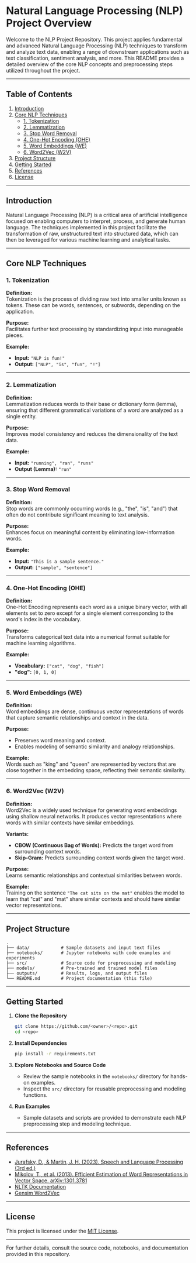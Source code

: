 
# Natural Language Processing (NLP) Project Overview

Welcome to the NLP Project Repository. This project applies fundamental and advanced Natural Language Processing (NLP) techniques to transform and analyze text data, enabling a range of downstream applications such as text classification, sentiment analysis, and more. This README provides a detailed overview of the core NLP concepts and preprocessing steps utilized throughout the project.

---

## Table of Contents

1. [Introduction](#introduction)
2. [Core NLP Techniques](#core-nlp-techniques)
   - [1. Tokenization](#1-tokenization)
   - [2. Lemmatization](#2-lemmatization)
   - [3. Stop Word Removal](#3-stop-word-removal)
   - [4. One-Hot Encoding (OHE)](#4-one-hot-encoding-ohe)
   - [5. Word Embeddings (WE)](#5-word-embeddings-we)
   - [6. Word2Vec (W2V)](#6-word2vec-w2v)
3. [Project Structure](#project-structure)
4. [Getting Started](#getting-started)
5. [References](#references)
6. [License](#license)

---

## Introduction

Natural Language Processing (NLP) is a critical area of artificial intelligence focused on enabling computers to interpret, process, and generate human language. The techniques implemented in this project facilitate the transformation of raw, unstructured text into structured data, which can then be leveraged for various machine learning and analytical tasks.

---

## Core NLP Techniques

### 1. Tokenization

**Definition:**  
Tokenization is the process of dividing raw text into smaller units known as tokens. These can be words, sentences, or subwords, depending on the application.

**Purpose:**  
Facilitates further text processing by standardizing input into manageable pieces.

**Example:**  
- **Input:** `"NLP is fun!"`  
- **Output:** `["NLP", "is", "fun", "!"]`

---

### 2. Lemmatization

**Definition:**  
Lemmatization reduces words to their base or dictionary form (lemma), ensuring that different grammatical variations of a word are analyzed as a single entity.

**Purpose:**  
Improves model consistency and reduces the dimensionality of the text data.

**Example:**  
- **Input:** `"running", "ran", "runs"`  
- **Output (Lemma):** `"run"`

---

### 3. Stop Word Removal

**Definition:**  
Stop words are commonly occurring words (e.g., "the", "is", "and") that often do not contribute significant meaning to text analysis.

**Purpose:**  
Enhances focus on meaningful content by eliminating low-information words.

**Example:**  
- **Input:** `"This is a sample sentence."`  
- **Output:** `["sample", "sentence"]`

---

### 4. One-Hot Encoding (OHE)

**Definition:**  
One-Hot Encoding represents each word as a unique binary vector, with all elements set to zero except for a single element corresponding to the word's index in the vocabulary.

**Purpose:**  
Transforms categorical text data into a numerical format suitable for machine learning algorithms.

**Example:**  
- **Vocabulary:** `["cat", "dog", "fish"]`  
- **"dog":** `[0, 1, 0]`

---

### 5. Word Embeddings (WE)

**Definition:**  
Word embeddings are dense, continuous vector representations of words that capture semantic relationships and context in the data.

**Purpose:**  
- Preserves word meaning and context.
- Enables modeling of semantic similarity and analogy relationships.

**Example:**  
Words such as "king" and "queen" are represented by vectors that are close together in the embedding space, reflecting their semantic similarity.

---

### 6. Word2Vec (W2V)

**Definition:**  
Word2Vec is a widely used technique for generating word embeddings using shallow neural networks. It produces vector representations where words with similar contexts have similar embeddings.

**Variants:**  
- **CBOW (Continuous Bag of Words):** Predicts the target word from surrounding context words.
- **Skip-Gram:** Predicts surrounding context words given the target word.

**Purpose:**  
Learns semantic relationships and contextual similarities between words.

**Example:**  
Training on the sentence `"The cat sits on the mat"` enables the model to learn that "cat" and "mat" share similar contexts and should have similar vector representations.

---

## Project Structure

```
.
├── data/            # Sample datasets and input text files
├── notebooks/       # Jupyter notebooks with code examples and experiments
├── src/             # Source code for preprocessing and modeling
├── models/          # Pre-trained and trained model files
├── outputs/         # Results, logs, and output files
└── README.md        # Project documentation (this file)
```

---

## Getting Started

1. **Clone the Repository**
   ```bash
   git clone https://github.com/<owner>/<repo>.git
   cd <repo>
   ```

2. **Install Dependencies**
   ```bash
   pip install -r requirements.txt
   ```

3. **Explore Notebooks and Source Code**
   - Review the sample notebooks in the `notebooks/` directory for hands-on examples.
   - Inspect the `src/` directory for reusable preprocessing and modeling functions.

4. **Run Examples**
   - Sample datasets and scripts are provided to demonstrate each NLP preprocessing step and modeling technique.

---

## References

- [Jurafsky, D., & Martin, J. H. (2023). Speech and Language Processing (3rd ed.)](https://web.stanford.edu/~jurafsky/slp3/)
- [Mikolov, T., et al. (2013). Efficient Estimation of Word Representations in Vector Space. arXiv:1301.3781](https://arxiv.org/abs/1301.3781)
- [NLTK Documentation](https://www.nltk.org/)
- [Gensim Word2Vec](https://radimrehurek.com/gensim/models/word2vec.html)

---

## License

This project is licensed under the [MIT License](LICENSE).

---

For further details, consult the source code, notebooks, and documentation provided in this repository.
````
